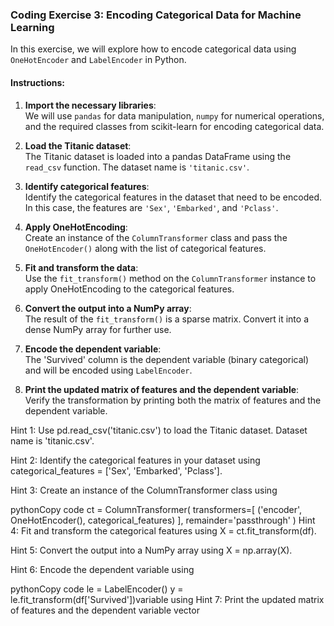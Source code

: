 ### Coding Exercise 3: Encoding Categorical Data for Machine Learning

In this exercise, we will explore how to encode categorical data using `OneHotEncoder` and `LabelEncoder` in Python.

#### Instructions:

1. **Import the necessary libraries**:  
   We will use `pandas` for data manipulation, `numpy` for numerical operations, and the required classes from scikit-learn for encoding categorical data.

2. **Load the Titanic dataset**:  
   The Titanic dataset is loaded into a pandas DataFrame using the `read_csv` function. The dataset name is `'titanic.csv'`.

3. **Identify categorical features**:  
   Identify the categorical features in the dataset that need to be encoded. In this case, the features are `'Sex'`, `'Embarked'`, and `'Pclass'`.

4. **Apply OneHotEncoding**:  
   Create an instance of the `ColumnTransformer` class and pass the `OneHotEncoder()` along with the list of categorical features.

5. **Fit and transform the data**:  
   Use the `fit_transform()` method on the `ColumnTransformer` instance to apply OneHotEncoding to the categorical features.

6. **Convert the output into a NumPy array**:  
   The result of the `fit_transform()` is a sparse matrix. Convert it into a dense NumPy array for further use.

7. **Encode the dependent variable**:  
   The 'Survived' column is the dependent variable (binary categorical) and will be encoded using `LabelEncoder`.

8. **Print the updated matrix of features and the dependent variable**:  
   Verify the transformation by printing both the matrix of features and the dependent variable.

Hint 1: Use pd.read_csv('titanic.csv') to load the Titanic dataset. Dataset name is 'titanic.csv'.

Hint 2: Identify the categorical features in your dataset using categorical_features = ['Sex', 'Embarked', 'Pclass'].

Hint 3: Create an instance of the ColumnTransformer class using

pythonCopy code
ct = ColumnTransformer( transformers=[ ('encoder', OneHotEncoder(), categorical_features) ], remainder='passthrough' )
Hint 4: Fit and transform the categorical features using X = ct.fit_transform(df).

Hint 5: Convert the output into a NumPy array using X = np.array(X).

Hint 6: Encode the dependent variable using

pythonCopy code
le = LabelEncoder() y = le.fit_transform(df['Survived'])variable using
Hint 7: Print the updated matrix of features and the dependent variable vector
